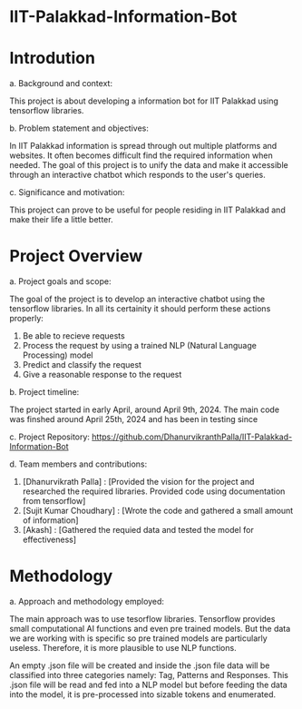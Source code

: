 # IIT-Palakkad-Information-Bot

# Introdution

a. Background and context:

This project is about developing a information bot for IIT Palakkad using tensorflow libraries.

b. Problem statement and objectives:

In IIT Palakkad information is spread through out multiple platforms and websites. It often becomes difficult find the required information when needed.
The goal of this project is to unify the data and make it accessible through an interactive chatbot which responds to the user's queries.

c. Significance and motivation:

This project can prove to be useful for people residing in IIT Palakkad and make their life a little better.

# Project Overview

a. Project goals and scope:

The goal of the project is to develop an interactive chatbot using the tensorflow libraries. In all its certainity it should perform these actions properly:
  1. Be able to recieve requests
  2. Process the request by using a trained NLP (Natural Language Processing) model
  3. Predict and classify the request
  4. Give a reasonable response to the request

 b. Project timeline:
 
 The project started in early April, around April 9th, 2024.
 The main code was finshed around April 25th, 2024 and has been in testing since

 c. Project Repository: https://github.com/DhanurvikranthPalla/IIT-Palakkad-Information-Bot

 d. Team members and contributions:
   
   1. [Dhanurvikrath Palla] : [Provided the vision for the project and researched the required libraries. Provided code using documentation from tensorflow]
   2. [Sujit Kumar Choudhary] : [Wrote the code and gathered a small amount of information]
   3. [Akash] : [Gathered the requied data and tested the model for effectiveness]

# Methodology

a. Approach and methodology employed:

The main approach was to use tesorflow libraries. Tensorflow provides small computational AI functions and even pre trained models. But the data we are working with is specific so pre trained models are particularly useless. Therefore, it is more plausible to use NLP functions.

An empty .json file will be created and inside the .json file data will be classified into three categories namely: Tag, Patterns and Responses.
This .json file will be read and fed into a NLP model but before feeding the data into the model, it is pre-processed into sizable tokens and enumerated.


